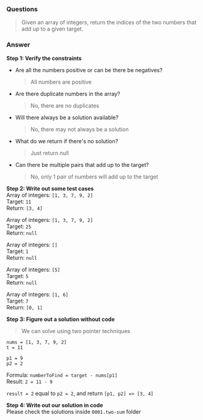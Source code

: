 ### Questions
> Given an array of integers, return the indices of the two numbers that add up to a given target.

### Answer

**Step 1: Verify the constraints** <br>
- Are all the numbers positive or can be there be negatives? <br>
    > All numbers are positive
- Are there duplicate numbers in the array?
    > No, there are no duplicates
- Will there always be a solution available?
  > No, there may not  always be a solution
- What do we return if there's no solution?
  > Just return null
- Can there be multiple pairs that add up to the target?
  > No, only 1 pair of numbers will add up to the target

**Step 2: Write out some test cases** <br>
Array of integers: `[1, 3, 7, 9, 2]` <br>
Target: `11` <br>
Return: `[3, 4]`

Array of integers: `[1, 3, 7, 9, 2]` <br>
Target: `25` <br>
Return: `null`

Array of integers: `[]` <br>
Target: `1` <br>
Return: `null`

Array of integers: `[5]` <br>
Target: `5` <br>
Return: `null`

Array of integers: `[1, 6]` <br>
Target: `7` <br>
Return: `[0, 1]`

**Step 3: Figure out a solution without code** <br>
> We can solve using two pointer techniques

`nums = [1, 3, 7, 9, 2]` <br>
`t = 11`

`p1 = 9` <br>
`p2 = 2`

Formula: `numberToFind = target - nums[p1]` <br>
Result: `2 = 11 - 9`

`result = 2` equal to `p2 = 2`, and return `[p1, p2] => [3, 4]`

**Step 4: Write out our solution in code** <br>
Please check the solutions inside `0001.two-sum` folder
